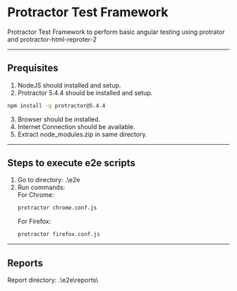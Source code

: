 # Protractor Test Framework
Protractor Test Framework to perform basic angular testing using protrator and protractor-html-reproter-2

------------------------------------
Prequisites
------------------------------------

1. NodeJS should installed and setup.
2. Protractor 5.4.4 should be installed and setup.
```bash
npm install -g protractor@5.4.4
```
3. Browser should be installed.
4. Internet Connection should be available.
5. Extract node_modules.zip in same directory.
	

------------------------------------
Steps to execute e2e scripts
------------------------------------

1. Go to directory: .\e2e <br>
2. Run commands: <br>
	For Chrome: 
	```bash
	protractor chrome.conf.js
	```
	For Firefox: 
	```bash
	protractor firefox.conf.js
	```
	

------------------------------------
Reports
------------------------------------

Report directory: .\e2e\reports\
